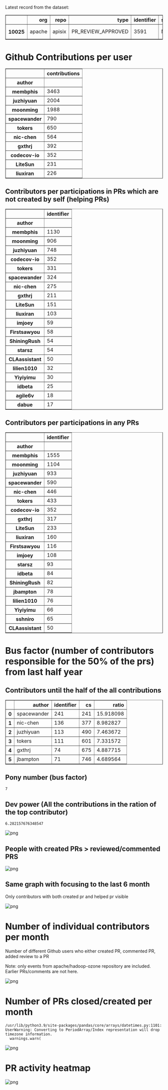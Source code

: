 Latest record from the dataset:




<div>
<table border="1" class="dataframe">
  <thead>
    <tr style="text-align: right;">
      <th></th>
      <th>org</th>
      <th>repo</th>
      <th>type</th>
      <th>identifier</th>
      <th>subidentifier</th>
      <th>date</th>
      <th>author</th>
      <th>owner</th>
      <th>project</th>
    </tr>
  </thead>
  <tbody>
    <tr>
      <th>10025</th>
      <td>apache</td>
      <td>apisix</td>
      <td>PR_REVIEW_APPROVED</td>
      <td>3591</td>
      <td>NaN</td>
      <td>2021-02-14 08:43:32+00:00</td>
      <td>tokers</td>
      <td>membphis</td>
      <td>apisix</td>
    </tr>
  </tbody>
</table>
</div>



# Github Contributions per user





<div>
<table border="1" class="dataframe">
  <thead>
    <tr style="text-align: right;">
      <th></th>
      <th>contributions</th>
    </tr>
    <tr>
      <th>author</th>
      <th></th>
    </tr>
  </thead>
  <tbody>
    <tr>
      <th>membphis</th>
      <td>3463</td>
    </tr>
    <tr>
      <th>juzhiyuan</th>
      <td>2004</td>
    </tr>
    <tr>
      <th>moonming</th>
      <td>1988</td>
    </tr>
    <tr>
      <th>spacewander</th>
      <td>790</td>
    </tr>
    <tr>
      <th>tokers</th>
      <td>650</td>
    </tr>
    <tr>
      <th>nic-chen</th>
      <td>564</td>
    </tr>
    <tr>
      <th>gxthrj</th>
      <td>392</td>
    </tr>
    <tr>
      <th>codecov-io</th>
      <td>352</td>
    </tr>
    <tr>
      <th>LiteSun</th>
      <td>231</td>
    </tr>
    <tr>
      <th>liuxiran</th>
      <td>226</td>
    </tr>
  </tbody>
</table>
</div>



## Contributors per participations in PRs which are not created by self (helping PRs)




<div>
<table border="1" class="dataframe">
  <thead>
    <tr style="text-align: right;">
      <th></th>
      <th>identifier</th>
    </tr>
    <tr>
      <th>author</th>
      <th></th>
    </tr>
  </thead>
  <tbody>
    <tr>
      <th>membphis</th>
      <td>1130</td>
    </tr>
    <tr>
      <th>moonming</th>
      <td>906</td>
    </tr>
    <tr>
      <th>juzhiyuan</th>
      <td>748</td>
    </tr>
    <tr>
      <th>codecov-io</th>
      <td>352</td>
    </tr>
    <tr>
      <th>tokers</th>
      <td>331</td>
    </tr>
    <tr>
      <th>spacewander</th>
      <td>324</td>
    </tr>
    <tr>
      <th>nic-chen</th>
      <td>275</td>
    </tr>
    <tr>
      <th>gxthrj</th>
      <td>211</td>
    </tr>
    <tr>
      <th>LiteSun</th>
      <td>151</td>
    </tr>
    <tr>
      <th>liuxiran</th>
      <td>103</td>
    </tr>
    <tr>
      <th>imjoey</th>
      <td>59</td>
    </tr>
    <tr>
      <th>Firstsawyou</th>
      <td>58</td>
    </tr>
    <tr>
      <th>ShiningRush</th>
      <td>54</td>
    </tr>
    <tr>
      <th>starsz</th>
      <td>54</td>
    </tr>
    <tr>
      <th>CLAassistant</th>
      <td>50</td>
    </tr>
    <tr>
      <th>lilien1010</th>
      <td>32</td>
    </tr>
    <tr>
      <th>Yiyiyimu</th>
      <td>30</td>
    </tr>
    <tr>
      <th>idbeta</th>
      <td>25</td>
    </tr>
    <tr>
      <th>agile6v</th>
      <td>18</td>
    </tr>
    <tr>
      <th>dabue</th>
      <td>17</td>
    </tr>
  </tbody>
</table>
</div>



## Contributors per participations in any PRs




<div>
<table border="1" class="dataframe">
  <thead>
    <tr style="text-align: right;">
      <th></th>
      <th>identifier</th>
    </tr>
    <tr>
      <th>author</th>
      <th></th>
    </tr>
  </thead>
  <tbody>
    <tr>
      <th>membphis</th>
      <td>1555</td>
    </tr>
    <tr>
      <th>moonming</th>
      <td>1104</td>
    </tr>
    <tr>
      <th>juzhiyuan</th>
      <td>933</td>
    </tr>
    <tr>
      <th>spacewander</th>
      <td>590</td>
    </tr>
    <tr>
      <th>nic-chen</th>
      <td>446</td>
    </tr>
    <tr>
      <th>tokers</th>
      <td>433</td>
    </tr>
    <tr>
      <th>codecov-io</th>
      <td>352</td>
    </tr>
    <tr>
      <th>gxthrj</th>
      <td>317</td>
    </tr>
    <tr>
      <th>LiteSun</th>
      <td>233</td>
    </tr>
    <tr>
      <th>liuxiran</th>
      <td>160</td>
    </tr>
    <tr>
      <th>Firstsawyou</th>
      <td>116</td>
    </tr>
    <tr>
      <th>imjoey</th>
      <td>108</td>
    </tr>
    <tr>
      <th>starsz</th>
      <td>93</td>
    </tr>
    <tr>
      <th>idbeta</th>
      <td>84</td>
    </tr>
    <tr>
      <th>ShiningRush</th>
      <td>82</td>
    </tr>
    <tr>
      <th>jbampton</th>
      <td>78</td>
    </tr>
    <tr>
      <th>lilien1010</th>
      <td>76</td>
    </tr>
    <tr>
      <th>Yiyiyimu</th>
      <td>66</td>
    </tr>
    <tr>
      <th>sshniro</th>
      <td>65</td>
    </tr>
    <tr>
      <th>CLAassistant</th>
      <td>50</td>
    </tr>
  </tbody>
</table>
</div>



# Bus factor (number of contributors responsible for the 50% of the prs) from last half year

## Contributors until the half of the all contributions




<div>
<table border="1" class="dataframe">
  <thead>
    <tr style="text-align: right;">
      <th></th>
      <th>author</th>
      <th>identifier</th>
      <th>cs</th>
      <th>ratio</th>
    </tr>
  </thead>
  <tbody>
    <tr>
      <th>0</th>
      <td>spacewander</td>
      <td>241</td>
      <td>241</td>
      <td>15.918098</td>
    </tr>
    <tr>
      <th>1</th>
      <td>nic-chen</td>
      <td>136</td>
      <td>377</td>
      <td>8.982827</td>
    </tr>
    <tr>
      <th>2</th>
      <td>juzhiyuan</td>
      <td>113</td>
      <td>490</td>
      <td>7.463672</td>
    </tr>
    <tr>
      <th>3</th>
      <td>tokers</td>
      <td>111</td>
      <td>601</td>
      <td>7.331572</td>
    </tr>
    <tr>
      <th>4</th>
      <td>gxthrj</td>
      <td>74</td>
      <td>675</td>
      <td>4.887715</td>
    </tr>
    <tr>
      <th>5</th>
      <td>jbampton</td>
      <td>71</td>
      <td>746</td>
      <td>4.689564</td>
    </tr>
  </tbody>
</table>
</div>



## Pony number (bus factor)




    7



## Dev power (All the contributions in the ration of the top contributor)




    6.282157676348547




    
![png](github-contributions_files/github-contributions_18_0.png)
    


## People with created PRs > reviewed/commented PRS


    
![png](github-contributions_files/github-contributions_21_0.png)
    


## Same graph with focusing to the last 6 month

Only contributors with both created pr and helped pr visible


    
![png](github-contributions_files/github-contributions_25_0.png)
    


# Number of individual contributors per month

Number of different Github users who either created PR, commented PR, added review to a PR

Note: only events from apache/hadoop-ozone repository are included. Earlier PRs/comments are not here.


    
![png](github-contributions_files/github-contributions_28_0.png)
    


# Number of PRs closed/created per month

    /usr/lib/python3.9/site-packages/pandas/core/arrays/datetimes.py:1101: UserWarning: Converting to PeriodArray/Index representation will drop timezone information.
      warnings.warn(



    
![png](github-contributions_files/github-contributions_31_0.png)
    


# PR activity heatmap


    
![png](github-contributions_files/github-contributions_34_0.png)
    

